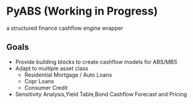 # PyABS (Working in Progress)
a structured finance cashflow engine wrapper

## Goals
* Provide building blocks to create cashflow models for ABS/MBS
* Adapt to multiple asset class
  * Residential Mortgage / Auto Loans
  * Copr Loans
  * Consumer Credit
* Sensitivity Analysis,Yield Table,Bond Cashflow Forecast and Pricing

